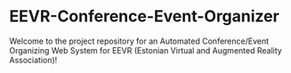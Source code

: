 # EEVR-Conference-Event-Organizer

Welcome to the project repository for an Automated Conference/Event Organizing Web System for EEVR (Estonian Virtual and Augmented Reality Association)!
